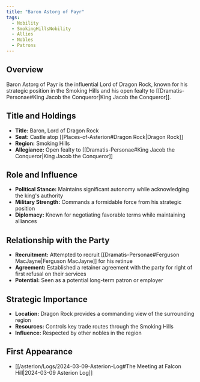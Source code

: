 ```yaml
---
title: "Baron Astorg of Payr"
tags:
  - Nobility
  - SmokingHillsNobility
  - Allies
  - Nobles
  - Patrons
---
```


## Overview
Baron Astorg of Payr is the influential Lord of Dragon Rock, known for his strategic position in the Smoking Hills and his open fealty to [[Dramatis-Personae#King Jacob the Conqueror|King Jacob the Conqueror]].

## Title and Holdings
- **Title:** Baron, Lord of Dragon Rock
- **Seat:** Castle atop [[Places-of-Asterion#Dragon Rock|Dragon Rock]]
- **Region:** Smoking Hills
- **Allegiance:** Open fealty to [[Dramatis-Personae#King Jacob the Conqueror|King Jacob the Conqueror]]

## Role and Influence
- **Political Stance:** Maintains significant autonomy while acknowledging the king's authority
- **Military Strength:** Commands a formidable force from his strategic position
- **Diplomacy:** Known for negotiating favorable terms while maintaining alliances

## Relationship with the Party
- **Recruitment:** Attempted to recruit [[Dramatis-Personae#Ferguson MacJayne|Ferguson MacJayne]] for his retinue
- **Agreement:** Established a retainer agreement with the party for right of first refusal on their services
- **Potential:** Seen as a potential long-term patron or employer

## Strategic Importance
- **Location:** Dragon Rock provides a commanding view of the surrounding region
- **Resources:** Controls key trade routes through the Smoking Hills
- **Influence:** Respected by other nobles in the region

## First Appearance
- [[/asterion/Logs/2024-03-09-Asterion-Log#The Meeting at Falcon Hill|2024-03-09 Asterion Log]]
